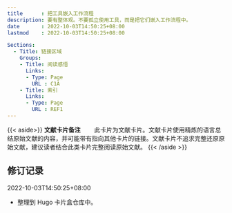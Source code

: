 ```yaml
---
title      : 把工具嵌入工作流程
description: 要有整体观。不要孤立使用工具，而是把它们嵌入工作流程中。
date       : 2022-10-03T14:50:25+08:00
lastmod    : 2022-10-03T14:50:25+08:00

Sections:
  - Title: 链接区域
    Groups:
    - Title: 阅读感悟
      Links:
      - Type: Page
        URL : C1A
    - Title: 索引
      Links:
      - Type: Page
        URL : REF1
---
```

{{< aside>}}
**文献卡片备注**
　　此卡片为文献卡片。文献卡片使用精炼的语言总结原始文献的内容，并可能带有指向其他卡片的链接。文献卡片不追求完整还原原始文献，建议读者结合此类卡片完整阅读原始文献。
{{< /aside >}}

## 修订记录
2022-10-03T14:50:25+08:00
* 整理到 Hugo 卡片盒仓库中。